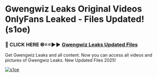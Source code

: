 # Gwengwiz Leaks Original Videos 0nlyFans Leaked - Files Updated! (s1oe)

<h3>🔴 CLICK HERE 🌐==►► <a href="https://tinyurl.com/2m67pmp6" rel="nofollow">Gwengwiz Leaks Updated Files</a></h3>

Get Gwengwiz Leaks and all content. Now you can access all videos and pictures of Gwengwiz Leaks. New Updated Files 2025!

[![s1oe](https://i.imgur.com/H4QAA4z.gif)](https://tinyurl.com/2m67pmp6)